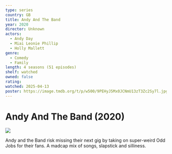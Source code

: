 ```yaml
---
type: series
country: GB
title: Andy And The Band
year: 2020
director: Unknown
actors:
  - Andy Day
  - Miai Leonie Phillip
  - Holly Mallett
genre:
  - Comedy
  - Family
length: 4 seasons (51 episodes)
shelf: watched
owned: false
rating:
watched: 2025-04-13
poster: https://image.tmdb.org/t/p/w500/9PEHyJ5Mx0JCNmU13zT3Zc2Sy7l.jpg
---
```


# Andy And The Band (2020)

![](https://image.tmdb.org/t/p/w500/9PEHyJ5Mx0JCNmU13zT3Zc2Sy7l.jpg)

Andy and the Band risk missing their next gig by taking on super-weird Odd Jobs for their fans. A madcap mix of songs, slapstick and silliness.